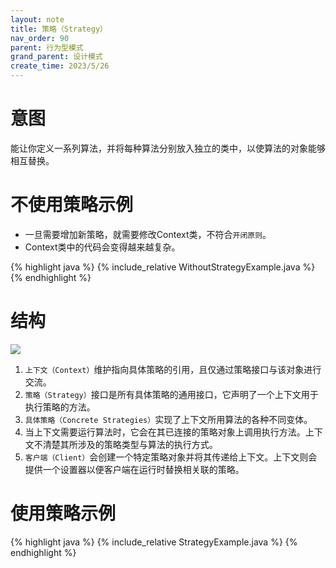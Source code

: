 ```yaml
---
layout: note
title: 策略（Strategy）
nav_order: 90
parent: 行为型模式
grand_parent: 设计模式
create_time: 2023/5/26
---
```


# 意图

能让你定义一系列算法，并将每种算法分别放入独立的类中，以使算法的对象能够相互替换。

# 不使用策略示例

- 一旦需要增加新策略，就需要修改Context类，不符合`开闭原则`。
- Context类中的代码会变得越来越复杂。

{% highlight java %}
{% include_relative WithoutStrategyExample.java %}
{% endhighlight %}

# 结构

![](https://cdn.jsdelivr.net/gh/luguosong/images@master/blog-img/20230526094426.png)

1. `上下文（Context）`维护指向具体策略的引用，且仅通过策略接口与该对象进行交流。
2. `策略（Strategy）`接口是所有具体策略的通用接口，它声明了一个上下文用于执行策略的方法。
3. `具体策略（Concrete Strategies）`实现了上下文所用算法的各种不同变体。
4. 当上下文需要运行算法时，它会在其已连接的策略对象上调用执行方法。上下文不清楚其所涉及的策略类型与算法的执行方式。
5. `客户端（Client）`会创建一个特定策略对象并将其传递给上下文。上下文则会提供一个设置器以便客户端在运行时替换相关联的策略。

# 使用策略示例

{% highlight java %}
{% include_relative StrategyExample.java %}
{% endhighlight %}
